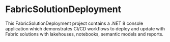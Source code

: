 # FabricSolutionDeployment
This FabricSolutionDeployment project contains a .NET 8 console application which demonstrates CI/CD workflows to deploy and update with Fabric solutions with lakehouses, notebooks, semantic models and reports.
